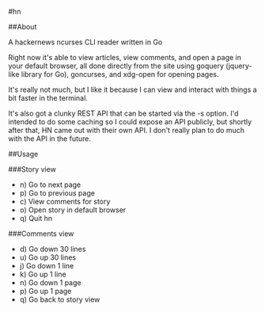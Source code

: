 #hn

##About

A hackernews ncurses CLI reader written in Go

Right now it's able to view articles, view comments, and open a page in your default browser, all done directly from the site using goquery (jquery-like library for Go), goncurses, and xdg-open for opening pages.

It's really not much, but I like it because I can view and interact with things a bit faster in the terminal.

It's also got a clunky REST API that can be started via the -s option. I'd intended to do some caching so I could expose an API publicly, but shortly after that, HN came out with their own API. I don't really plan to do much with the API in the future.


##Usage

###Story view
- n) Go to next page
- p) Go to previous page
- <num>c) View comments for story <num>
- <num>o) Open story <num> in default browser
- q) Quit hn

###Comments view
- d) Go down 30 lines
- u) Go up 30 lines
- j) Go down 1 line
- k) Go up 1 line
- n) Go down 1 page
- p) Go up 1 page
- q) Go back to story view
